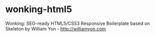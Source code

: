 # wonking-html5
Wonking: SEO-ready HTML5/CSS3 Responsive Boilerplate based on Skeleton by William Yon - http://williamyon.com

